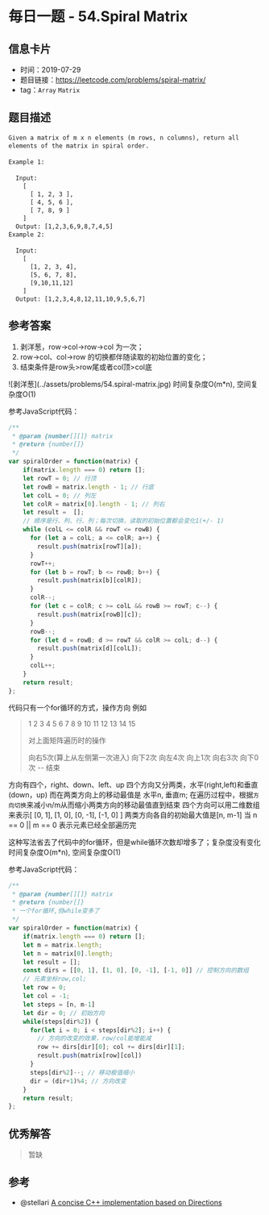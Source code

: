# 毎日一题 - 54.Spiral Matrix

## 信息卡片

- 时间：2019-07-29
- 题目链接：https://leetcode.com/problems/spiral-matrix/
- tag：`Array` `Matrix`

## 题目描述

```
Given a matrix of m x n elements (m rows, n columns), return all elements of the matrix in spiral order.

Example 1:

  Input:
    [
      [ 1, 2, 3 ],
      [ 4, 5, 6 ],
      [ 7, 8, 9 ]
    ]
  Output: [1,2,3,6,9,8,7,4,5]
Example 2:

  Input:
    [
      [1, 2, 3, 4],
      [5, 6, 7, 8],
      [9,10,11,12]
    ]
  Output: [1,2,3,4,8,12,11,10,9,5,6,7]
```

## 参考答案

1. 剥洋葱，row->col->row->col 为一次；
2. row->col、col->row 的切换都伴随读取的初始位置的变化；
3. 结束条件是row头>row尾或者col顶>col底
<div align=left>![剥洋葱](../assets/problems/54.spiral-matrix.jpg)
时间复杂度O(m*n), 空间复杂度O(1)

参考JavaScript代码：

```js
/**
 * @param {number[][]} matrix
 * @return {number[]}
 */
var spiralOrder = function(matrix) {
    if(matrix.length === 0) return [];
    let rowT = 0; // 行顶
    let rowB = matrix.length - 1; // 行底
    let colL = 0; // 列左
    let colR = matrix[0].length - 1; // 列右
    let result =  [];
    // 顺序是行、列、行、列；每次切换，读取的初始位置都会变化1(+/- 1)
    while (colL <= colR && rowT <= rowB) {
      for (let a = colL; a <= colR; a++) {
        result.push(matrix[rowT][a]);
      }
      rowT++;
      for (let b = rowT; b <= rowB; b++) {
        result.push(matrix[b][colR]);
      }
      colR--;
      for (let c = colR; c >= colL && rowB >= rowT; c--) {
        result.push(matrix[rowB][c]);
      }
      rowB--;
      for (let d = rowB; d >= rowT && colR >= colL; d--) {
        result.push(matrix[d][colL]);
      }
      colL++;
    }
    return result;
};
```

代码只有一个for循环的方式，操作方向
例如
>  1  2  3  4  5
>  6  7  8  9 10
> 11 12 13 14 15
>
> 对上面矩阵遍历时的操作
>
> 向右5次(算上从左侧第一次进入)
> 向下2次
> 向左4次
> 向上1次
> 向右3次
> 向下0次 -- 结束

方向有四个，right、down、left、up
四个方向又分两类，水平(right,left)和垂直(down，up)
而在两类方向上的移动最值是 水平n, 垂直m;
在遍历过程中，根据`方向切换`来减小n/m从而缩小两类方向的移动最值直到结束
四个方向可以用二维数组来表示[ [0, 1], [1, 0], [0, -1], [-1, 0] ]
两类方向各自的初始最大值是[n, m-1]
当 n == 0 || m == 0 表示元素已经全部遍历完

这种写法省去了代码中的for循环，但是while循环次数却增多了；复杂度没有变化
时间复杂度O(m*n), 空间复杂度O(1)

参考JavaScript代码：

```js
/**
 * @param {number[][]} matrix
 * @return {number[]}
 * 一个for循环,但while变多了
 */
var spiralOrder = function(matrix) {
    if(matrix.length === 0) return [];
    let m = matrix.length;
    let n = matrix[0].length;
    let result = [];
    const dirs = [[0, 1], [1, 0], [0, -1], [-1, 0]] // 控制方向的数组
    // 元素坐标row,col;
    let row = 0;
    let col = -1;
    let steps = [n, m-1]
    let dir = 0; // 初始方向
    while(steps[dir%2]) {
      for(let i = 0; i < steps[dir%2]; i++) {
        // 方向的改变的效果，row/col能增能减
        row += dirs[dir][0]; col += dirs[dir][1];
        result.push(matrix[row][col])
      }
      steps[dir%2]--; // 移动极值缩小
      dir = (dir+1)%4; // 方向改变
    }
    return result;
};
```

## 优秀解答

> 暂缺

## 参考
- @stellari [A concise C++ implementation based on Directions](https://leetcode.com/problems/spiral-matrix/discuss/20573/A-concise-C%2B%2B-implementation-based-on-Directions)
